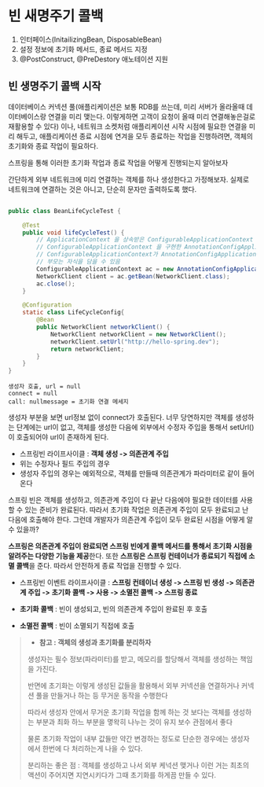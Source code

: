 # 빈 새명주기 콜백

1. 인터페이스(InitailizingBean, DisposableBean)
2. 설정 정보에 초기화 메서드, 종료 메서드 지정
3. @PostConstruct, @PreDestory 애노테이션 지원

## 빈 생명주기 콜백 시작
데이터베이스 커넥션 풀(애플리케이션은 보통 RDB를 쓰는데, 미리 서버가 올라올때 데이터베이스랑 연결을 미리 맺는다. 이렇게하면 고객이 요청이 올때 미리 연결해놓은걸로 재활용할 수 있다) 
이나,  네트워크 소켓처럼 애플리케이션 시작 시점에 필요한 연결을 미리 해두고, 애플리케이션 종료 시점에 연겨을 모두 종료하는 작업을 진행하려면, 객체의 초기화와 종료 작업이 필요하다.

스프링을 통해 이러한 초기화 작업과 종료 작업을 어떻게 진행되는지 알아보자

간단하게 외부 네트워크에 미리 연결하는 객체를 하나 생성한다고 가정해보자.
실제로 네트워크에 연결하는 것은 아니고, 단순히 문자만 출력하도록 했다.

```java

public class BeanLifeCycleTest {

    @Test
    public void lifeCycleTest() {
        // ApplicationContext 을 상속받은 ConfigurableApplicationContext
        // ConfigurableApplicationContext 을 구현한 AnnotationConfigApplicationContext
        // ConfigurableApplicationContext가 AnnotationConfigApplicationContext의 상위 인터페이스이기 때문에 담을 수 있음
        // 부모는 자식을 담을 수 있음
        ConfigurableApplicationContext ac = new AnnotationConfigApplicationContext(LifeCycleConfig.class);
        NetworkClient client = ac.getBean(NetworkClient.class);
        ac.close();
    }

    @Configuration
    static class LifeCycleConfig{
        @Bean
        public NetworkClient networkClient() {
            NetworkClient networkClient = new NetworkClient();
            networkClient.setUrl("http://hello-spring.dev");
            return networkClient;
        }
    }
}

```
```text
생성자 호출, url = null
connect = null
call: nullmessage = 초기화 연결 메세지
```

생성자 부분을 보면 url정보 없이 connect가 호출된다. 너무 당연하지만 객체를 생성하는 단계에는 url이 없고, 객체를 생성한 다음에 외부에서 수정자 주입을 통해서 setUrl()이 호출되어야 url이 존재하게 된다.

- 스프링빈 라이프사이클 : **객체 생성 -> 의존관계 주입**
- 위는 수정자나 필드 주입의 경우
- 생성자 주입의 경우는 예외적으로, 객체를 만들때 의존관계가 파라미터로 같이 들어온다

스프링 빈은 객체를 생성하고, 의존관계 주입이 다 끝난 다음에야 필요한 데이터를 사용할 수 있는 준비가 완료된다.
따라서 초기화 작업은 의존관계 주입이 모두 완료되고 난 다음에 호출해야 한다.
그런데 개발자가 의존관계 주입이 모두 완료된 시점을 어떻게 알 수 있을까?

**스프링은 의존관계 주입이 완료되면 스프링 빈에게 콜백 메서드를 통해서 초기화 시점을 알려주는 다양한 기능을 제공**한다.
또한 **스프링은 스프링 컨테이너가 종료되기 직접에 소멸 콜백**을 준다. 따라서 안전하게 종료 작업을 진행할 수 있다.

- 스프링빈 이벤트 라이프사이클 : **스프링 컨테이너 생성 -> 스프링 빈 생성 -> 의존관계 주입 -> 초기화 콜백 -> 사용 -> 소멸전 콜백 -> 스프링 종료**

- **초기화 콜백** : 빈이 생성되고, 빈의 의존관계 주입이 완료된 후 호출
- **소멸전 콜백** : 빈이 소멸되기 직접에 호출

> - **참고 : 객체의 생성과 초기화를 분리하자**
> 
> 생성자는 필수 정보(파라미터)를 받고, 메모리를 할당해서 객체를 생성하는 책임을 가진다.
> 
> 반면에 초기화는 이렇게 생성된 값들을 활용해서 외부 커넥션을 연결하거나 커넥션 풀을 만들거나 하는 등 무거운 동작을 수행한다
> 
> 따라서 생성자 안에서 무거운 초기화 작업을 함께 하는 것 보다는 객체를 생성하는 부분과 최화 하느 부분을 몋왁히 나누는 것이 유지 보수 관점에서 좋다
>
> 물론 초기화 작업이 내부 값들만 약간 변경하는 정도로 단순한 경우에는 생성자에서 한번에 다 처리하는게 나을 수 있다.
>
> 분리하는 좋은 점 : 객체를 생성하고 나서 외부 케넉션 맺거나 이런 거는 최초의 액션이 주어지면 지연시키다가 그때 초기화를 하게끔 만들 수 있다.


